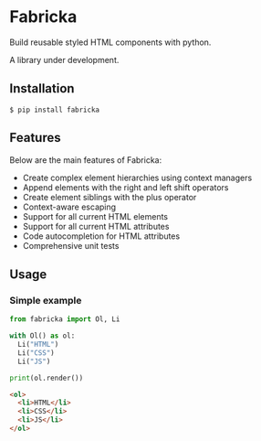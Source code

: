 # Fabricka
Build reusable styled HTML components with python.

A library under development.

## Installation

`$ pip install fabricka`

## Features
Below are the main features of Fabricka:

  - Create complex element hierarchies using context managers
  - Append elements with the right and left shift operators
  - Create element siblings with the plus operator
  - Context-aware escaping
  - Support for all current HTML elements
  - Support for all current HTML attributes
  - Code autocompletion for HTML attributes
  - Comprehensive unit tests

## Usage

### Simple example

```python
from fabricka import Ol, Li

with Ol() as ol:
  Li("HTML")
  Li("CSS")
  Li("JS")

print(ol.render())
```

```html
<ol>
  <li>HTML</li>
  <li>CSS</li>
  <li>JS</li>
</ol>
```
